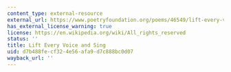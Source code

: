 ```yaml
---
content_type: external-resource
external_url: https://www.poetryfoundation.org/poems/46549/lift-every-voice-and-sing
has_external_license_warning: true
license: https://en.wikipedia.org/wiki/All_rights_reserved
status: ''
title: Lift Every Voice and Sing
uid: d7b488fe-cf32-4e56-afa9-d7c888bc0d07
wayback_url: ''
---
```

